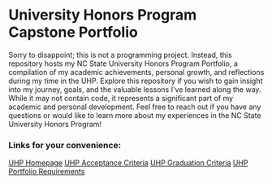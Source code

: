 # University Honors Program Capstone Portfolio

Sorry to disappoint; this is not a programming project. Instead, this repository hosts my NC State University Honors Program Portfolio, a compilation of my academic achievements, personal growth, and reflections during my time in the UHP. Explore this repository if you wish to gain insight into my journey, goals, and the valuable lessons I've learned along the way. While it may not contain code, it represents a significant part of my academic and personal development. Feel free to reach out if you have any questions or would like to learn more about my experiences in the NC State University Honors Program!

### Links for your convenience:
[UHP Homepage](https://honors.dasa.ncsu.edu/)
[UHP Acceptance Criteria](https://honors.dasa.ncsu.edu/prospective/high-school-seniors/)
[UHP Graduation Criteria](https://honors.dasa.ncsu.edu/current-students/requirements/)
[UHP Portfolio Requirements](https://honors.dasa.ncsu.edu/current-students/portfolio/)
